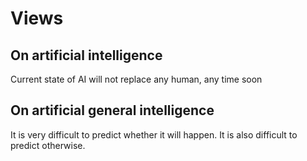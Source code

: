 # Views

## On artificial intelligence

Current state of AI will not replace any human, any time soon

## On artificial general intelligence

It is very difficult to predict whether it will happen.
It is also difficult to predict otherwise.